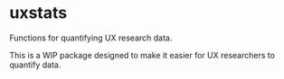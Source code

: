 # uxstats
Functions for quantifying UX research data.

This is a WIP package designed to make it easier for UX researchers to quantify data.
